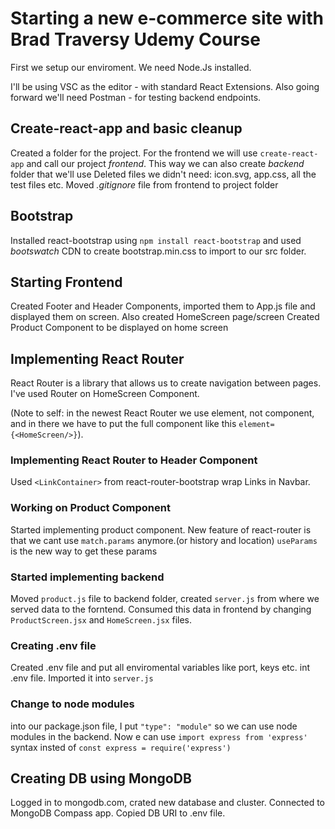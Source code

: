 # Starting a new e-commerce site with Brad Traversy Udemy Course

First we setup our enviroment.
We need Node.Js installed.

I'll be using VSC as the editor - with standard React Extensions.
Also going forward we'll need Postman - for testing backend endpoints.

## Create-react-app and basic cleanup

Created a folder for the project.
For the frontend we will use `create-react-app` and call our project _frontend_.
This way we can also create _backend_ folder that we'll use
Deleted files we didn't need: icon.svg, app.css, all the test files etc.
Moved _.gitignore_ file from frontend to project folder

## Bootstrap

Installed react-bootstrap using `npm install react-bootstrap` and used
_bootswatch_ CDN to create bootstrap.min.css to import to our src folder.

## Starting Frontend

Created Footer and Header Components, imported them to App.js file and displayed them on screen.
Also created HomeScreen page/screen
Created Product Component to be displayed on home screen

## Implementing React Router

React Router is a library that allows us to create navigation between pages. I've used Router on HomeScreen Component.

(Note to self: in the newest React Router we use element, not component, and in there we have to put the full component like this `element={<HomeScreen/>}`).

### Implementing React Router to Header Component

Used `<LinkContainer>` from react-router-bootstrap wrap Links in Navbar.

### Working on Product Component

Started implementing product component. New feature of react-router is that we cant use `match.params` anymore.(or history and location)
`useParams` is the new way to get these params

### Started implementing backend

Moved `product.js` file to backend folder, created `server.js` from where we served data to the forntend. Consumed this data in frontend by changing `ProductScreen.jsx` and `HomeScreen.jsx` files.

### Creating .env file

Created .env file and put all enviromental variables like port, keys etc. int .env file. Imported it into `server.js`

### Change to node modules

into our package.json file, I put `"type": "module"` so we can use node modules in the backend. Now e can use `import express from 'express'` syntax insted of `const express = require('express')`

## Creating DB using MongoDB

Logged in to mongodb.com, crated new database and cluster. Connected to MongoDB Compass app. Copied DB URI to .env file.
